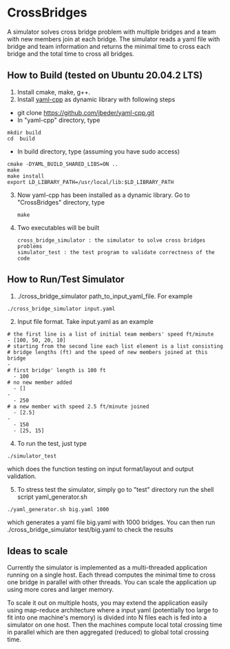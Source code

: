 # CrossBridges #
A simulator solves cross bridge problem with multiple bridges and a team with new members join at each bridge. The simulator reads a yaml file with bridge and team information and returns the minimal time to cross each bridge and the total time to cross all bridges.
## How to Build (tested on Ubuntu 20.04.2 LTS) ##
1. Install cmake, make, g++.
2. Install [yaml-cpp](https://github.com/jbeder/yaml-cpp) as dynamic library with following steps
- git clone https://github.com/jbeder/yaml-cpp.git
- In "yaml-cpp" directory, type
```
mkdir build
cd  build
```
- In build directory, type (assuming you have sudo access)
```
cmake -DYAML_BUILD_SHARED_LIBS=ON ..
make
make install
export LD_LIBRARY_PATH=/usr/local/lib:$LD_LIBRARY_PATH
```
3. Now yaml-cpp has been installed as a dynamic library. Go to "CrossBridges" directory, type
   ```
   make
   ```
4. Two executables will be built 
   ```
   cross_bridge_simulator : the simulator to solve cross bridges problems
   simulator_test : the test program to validate correctness of the code
   ```
## How to Run/Test Simulator ##
1. ./cross_bridge_simulator path_to_input_yaml_file. For example
```
./cross_bridge_simulator input.yaml
```
2. Input file format. Take input.yaml as an example 
```
# the first line is a list of initial team members' speed ft/minute
- [100, 50, 20, 10]
# starting from the second line each list element is a list consisting
# bridge lengths (ft) and the speed of new members joined at this bridge
-
# first bridge' length is 100 ft
  - 100
# no new member added
  - []
-
  - 250
# a new member with speed 2.5 ft/minute joined
  - [2.5]
-
  - 150
  - [25, 15]

```
4. To run the test, just type 
```
./simulator_test
```
which does the function testing on input format/layout and output validation.

5. To stress test the simulator, simply go to "test" directory run the shell script yaml_generator.sh
```
./yaml_generator.sh big.yaml 1000
```
which generates a yaml file big.yaml with 1000 bridges. You can then run ./cross_bridge_simulator test/big.yaml to check the results

## Ideas to scale ##  
Currently the simulator is implemented as a multi-threaded application running on a single host. Each thread computes the minimal time to cross one bridge in parallel with other threads. You can scale the application up using more cores and larger memory. 

To scale it out on multiple hosts, you may extend the application easily using map-reduce architecture where a input yaml (potentially too large to fit into one machine's memory) is divided into N files each is fed into a simulator on one host. Then the machines compute local total crossing time in parallel which are then aggregated (reduced) to global total crossing time.    

